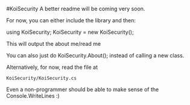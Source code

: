 #KoiSecurity
A better readme will be coming very soon.

For now, you can either include the library and then:

using KoiSecurity;
KoiSecurity = new KoiSecurity();

This will output the about me/read me

You can also just do KoiSecurity.About(); instead of calling a new class.

Alternatively, for now, read the file at

    KoiSecurity/KoiSecurity.cs

Even a non-programmer should be able to make sense of the Console.WriteLines :)
